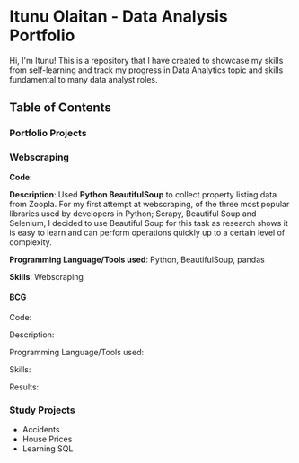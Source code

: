 # Itunu Olaitan - Data Analysis Portfolio

Hi, I'm Itunu! This is a repository that I have created to showcase my skills from self-learning and track my progress in Data Analytics topic and skills fundamental to many data analyst roles.


## Table of Contents



### Portfolio Projects


### Webscraping 
**Code**:

**Description**: Used **Python BeautifulSoup** to collect property listing data from Zoopla. For my first attempt at webscraping, of the three most popular libraries used by developers in Python; Scrapy, Beautiful Soup and Selenium, I decided to use Beautiful Soup for this task as research shows it is easy to learn and can perform operations quickly up to a certain level of complexity. 

**Programming Language/Tools used**: Python, BeautifulSoup, pandas

**Skills**: Webscraping 















#### BCG
Code: 

Description:

Programming Language/Tools used:

Skills:

Results: 







### Study Projects
- Accidents
- House Prices
- Learning SQL
